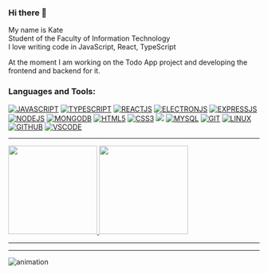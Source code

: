 ### Hi there 👋

My name is Kate     
Student of the Faculty of Information Technology     
I love writing code in JavaScript, React, TypeScript

At the moment I am working on the Todo App project and developing the frontend and backend for it.

### Languages and Tools:
[![JAVASCRIPT](https://img.shields.io/badge/-JavaScript-grey?style=for-the-badge&logo=JavaScript&logoColor=E9D54D)](#)
[![TYPESCRIPT](https://img.shields.io/badge/Typescript-grey.svg?style=for-the-badge&logo=typescript)](#)
[![REACTJS](https://img.shields.io/badge/-React-grey?style=for-the-badge&logo=React&logoColor=6296CC)](#)
[![ELECTRONJS](https://img.shields.io/badge/electron-grey.svg?style=for-the-badge&logo=electron)](#)
[![EXPRESSJS](https://img.shields.io/badge/express-grey.svg?style=for-the-badge&logo=express)](#)
[![NODEJS](https://img.shields.io/badge/NodeJS-grey.svg?style=for-the-badge&logo=Node.js)](#)
[![MONGODB](https://img.shields.io/badge/MongoDB-grey.svg?style=for-the-badge&logo=mongodb)](#)
[![HTML5](https://img.shields.io/badge/HTML5-grey.svg?style=for-the-badge&logo=HTML5)](#)
[![CSS3](https://img.shields.io/badge/CSS3-grey.svg?style=for-the-badge&logo=CSS3)](#)
[![](https://img.shields.io/badge/styled--components-grey.svg?style=for-the-badge&logo=styled-components)](#)
[![MYSQL](https://img.shields.io/badge/-Sql-grey?style=for-the-badge&logo=Mysql&logoColor=6296CC)](#)
[![GIT](https://img.shields.io/badge/Git-grey.svg?style=for-the-badge&logo=Git)](#)
[![LINUX](https://img.shields.io/badge/linux-grey.svg?style=for-the-badge&logo=Linux)](#)
[![GITHUB](https://img.shields.io/badge/Github-grey.svg?style=for-the-badge&logo=Github)](#)
[![VSCODE](https://img.shields.io/badge/VSCode-grey.svg?style=for-the-badge&logo=VisualStudioCode)](#)
<br />

----
<a href="https://github.com/ekatylynx">
  <img height="178em" src="https://github-readme-stats-eight-theta.vercel.app/api?username=ekatylynx&show_icons=true&theme=nord&include_all_commits=true&count_private=true" />
  <img height="178em" src="https://github-readme-stats-eight-theta.vercel.app/api/top-langs/?username=ekatylynx&layout=compact&theme=nord" />
</a>

---
<!--START_SECTION:waka-->
<!--END_SECTION:waka-->

---
![animation](https://github.com/ekatylynx/ekatylynx/blob/main/github-contribution.svg)

<!--
**ekatylynx/ekatylynx** is a ✨ _special_ ✨ repository because its `README.md` (this file) appears on your GitHub profile.

Here are some ideas to get you started:

- 🔭 I’m currently working on ...
- 🌱 I’m currently learning ...
- 👯 I’m looking to collaborate on ...
- 🤔 I’m looking for help with ...
- 💬 Ask me about ...
- 📫 How to reach me: ...
- 😄 Pronouns: ...
- ⚡ Fun fact: ...
-->
